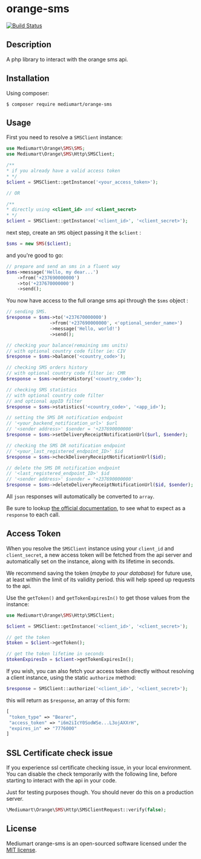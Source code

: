 # orange-sms

[![Build Status](https://travis-ci.org/mediumart/orange-sms.svg?branch=master)](https://travis-ci.org/mediumart/orange-sms)

## Description
A php library to interact with the orange sms api.

## Installation

Using composer:
```
$ composer require mediumart/orange-sms
```

## Usage
First you need to resolve a `SMSClient` instance:

```php
use Mediumart\Orange\SMS\SMS;
use Mediumart\Orange\SMS\Http\SMSClient;

/**
* if you already have a valid access token
* */
$client = SMSClient::getInstance('<your_access_token>');

// OR

/**
* directly using <client_id> and <client_secret>
* */
$client = SMSClient::getInstance('<client_id>', '<client_secret>');
```

next step, create an `SMS` object passing it the `$client` :
```php
$sms = new SMS($client);
```
and you're good to go:
```php
// prepare and send an sms in a fluent way
$sms->message('Hello, my dear...')
    ->from('+237690000000')
    ->to('+237670000000')
    ->send();
```

You now have access to the full orange sms api through the `$sms` object  :
```php
// sending SMS.
$response = $sms->to('+237670000000')
                ->from('+237690000000', <'optional_sender_name>')
                ->message('Hello, world!')
                ->send();

// checking your balance(remaining sms units)
// with optional country code filter ie: CIV
$response = $sms->balance('<country_code>');

// checking SMS orders history
// with optional country code filter ie: CMR
$response = $sms->ordersHistory('<country_code>');

// checking SMS statistics
// with optional country code filter
// and optional appID filter
$response = $sms->statistics('<country_code>', '<app_id>');

// setting the SMS DR notification endpoint
// '<your_backend_notification_url>' $url
// '<sender address>' $sender = '+237690000000'
$response = $sms->setDeliveryReceiptNotificationUrl($url, $sender);

// checking the SMS DR notification endpoint
// '<your_last_registered_endpoint_ID>' $id
$response = $sms->checkDeliveryReceiptNotificationUrl($id);

// delete the SMS DR notification endpoint
// '<last_registered_endpoint_ID>' $id
// '<sender address>' $sender = '+237690000000'
$response = $sms->deleteDeliveryReceiptNotificationUrl($id, $sender);

```

All `json` responses will automatically be converted to `array`.

Be sure to lookup [the official documentation](https://developer.orange.com/apis/sms-cm/getting-started), to see what to expect as a `response` to each call.

## Access Token

When you resolve the `SMSClient` instance using your `client_id` and `client_secret`, a new access token will be fetched from the api server and automatically set on the instance, along with its lifetime in seconds.

We recommend saving the token (*maybe to your database*) for future use, at least within  the limit of its validity period. this will help speed up requests to the api.

Use the `getToken()` and `getTokenExpiresIn()` to get those values from the instance:
```php
use Mediumart\Orange\SMS\Http\SMSClient;

$client = SMSClient::getInstance('<client_id>', '<client_secret>');

// get the token
$token = $client->getToken();

// get the token lifetime in seconds
$tokenExpiresIn = $client->getTokenExpiresIn();
```
If you wish, you can also fetch your access token directly without resolving a client instance, using the static `authorize` method:
```php
$response = SMSClient::authorize('<client_id>', '<client_secret>');
```
this will return as `$response`, an array of this form:
```php
[
 "token_type" => "Bearer",
 "access_token" => "i6m2iIcY0SodWSe...L3ojAXXrH",
 "expires_in" => "7776000"
]
```

## SSL Certificate check issue

If you experience ssl certificate checking issue, in your local environment. You can disable the check temporarily with the following line, before starting to interact with the api in your code.

Just for testing purposes though. You should never do this on a production server.
```php
\Mediumart\Orange\SMS\Http\SMSClientRequest::verify(false);
```

## License

Mediumart orange-sms is an open-sourced software licensed under the [MIT license](https://github.com/mediumart/orange-sms/blob/master/LICENSE.txt).
